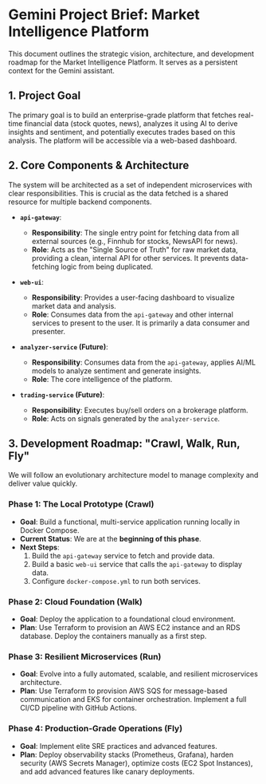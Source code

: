 # Gemini Project Brief: Market Intelligence Platform

This document outlines the strategic vision, architecture, and development roadmap for the Market Intelligence Platform. It serves as a persistent context for the Gemini assistant.

## 1. Project Goal

The primary goal is to build an enterprise-grade platform that fetches real-time financial data (stock quotes, news), analyzes it using AI to derive insights and sentiment, and potentially executes trades based on this analysis. The platform will be accessible via a web-based dashboard.

## 2. Core Components & Architecture

The system will be architected as a set of independent microservices with clear responsibilities. This is crucial as the data fetched is a shared resource for multiple backend components.

*   **`api-gateway`**:
    *   **Responsibility**: The single entry point for fetching data from all external sources (e.g., Finnhub for stocks, NewsAPI for news).
    *   **Role**: Acts as the "Single Source of Truth" for raw market data, providing a clean, internal API for other services. It prevents data-fetching logic from being duplicated.

*   **`web-ui`**:
    *   **Responsibility**: Provides a user-facing dashboard to visualize market data and analysis.
    *   **Role**: Consumes data from the `api-gateway` and other internal services to present to the user. It is primarily a data consumer and presenter.

*   **`analyzer-service` (Future)**:
    *   **Responsibility**: Consumes data from the `api-gateway`, applies AI/ML models to analyze sentiment and generate insights.
    *   **Role**: The core intelligence of the platform.

*   **`trading-service` (Future)**:
    *   **Responsibility**: Executes buy/sell orders on a brokerage platform.
    *   **Role**: Acts on signals generated by the `analyzer-service`.

## 3. Development Roadmap: "Crawl, Walk, Run, Fly"

We will follow an evolutionary architecture model to manage complexity and deliver value quickly.

### Phase 1: The Local Prototype (Crawl)
*   **Goal**: Build a functional, multi-service application running locally in Docker Compose.
*   **Current Status**: We are at the **beginning of this phase**.
*   **Next Steps**:
    1.  Build the `api-gateway` service to fetch and provide data.
    2.  Build a basic `web-ui` service that calls the `api-gateway` to display data.
    3.  Configure `docker-compose.yml` to run both services.

### Phase 2: Cloud Foundation (Walk)
*   **Goal**: Deploy the application to a foundational cloud environment.
*   **Plan**: Use Terraform to provision an AWS EC2 instance and an RDS database. Deploy the containers manually as a first step.

### Phase 3: Resilient Microservices (Run)
*   **Goal**: Evolve into a fully automated, scalable, and resilient microservices architecture.
*   **Plan**: Use Terraform to provision AWS SQS for message-based communication and EKS for container orchestration. Implement a full CI/CD pipeline with GitHub Actions.

### Phase 4: Production-Grade Operations (Fly)
*   **Goal**: Implement elite SRE practices and advanced features.
*   **Plan**: Deploy observability stacks (Prometheus, Grafana), harden security (AWS Secrets Manager), optimize costs (EC2 Spot Instances), and add advanced features like canary deployments.

